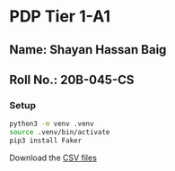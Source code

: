 # PDP Tier 1-A1

## Name: Shayan Hassan Baig

## Roll No.: 20B-045-CS

### Setup
```sh
python3 -m venv .venv
source .venv/bin/activate
pip3 install Faker
```
Download the [CSV files](https://drive.google.com/file/d/1EaGyqbKFRKi3U2j5aN_VqEC_B6BAFR7b/view?usp=sharing)
